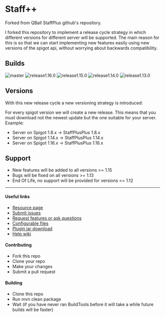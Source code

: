 # Staff++
Forked from QBall StaffPlus github's repository.

I forked this repository to implement a release cycle strategy in which different versions for different server will be supported.
The main reason for this is so that we can start implementing new features easily using new versions of the spigot api, without worrying about backwards compatibility.

## Builds

![master](https://github.com/garagepoort/StaffPlusPlus/workflows/MasterBuild/badge.svg)
![release1.16.0](https://github.com/garagepoort/StaffPlusPlus/workflows/Release_1.16.0/badge.svg)
![release1.15.0](https://github.com/garagepoort/StaffPlusPlus/workflows/Release_1.15.0/badge.svg)
![release1.14.0](https://github.com/garagepoort/StaffPlusPlus/workflows/Release_1.14.0/badge.svg)
![release1.13.0](https://github.com/garagepoort/StaffPlusPlus/workflows/Release_1.13.0/badge.svg)

## Versions
With this new release cycle a new versioning strategy is introduced:

For every spigot version we will create a new release. This means that you must download not the newest update but the one suitable for your server.
Example:

- Server on Spigot 1.8.x -> StaffPlusPlus 1.8.x
- Server on Spigot 1.14.x -> StaffPlusPlus 1.14.x
- Server on Spigot 1.16.x -> StaffPlusPlus 1.16.x

## Support 
- New features will be added to all versions >= 1.15
- Bugs will be fixed on all versions  >= 1.13
- End Of Life, no support will be provided for versions <= 1.12

----
#### Useful links
* [Resource page](https://www.spigotmc.org/resources/staffplusplus.83562/)
* [Submit issues](https://github.com/garagepoort/StaffPlusPlus/issues)
* [Request features or ask questions](https://discord.gg/Nwvubuz)
* [Configurable files](https://github.com/Shortninja66/StaffPlus/wiki/Configurable-files)
* [Plugin jar download](https://www.spigotmc.org/resources/staffplusplus.83562/history)
* [Help wiki](https://github.com/garagepoort/StaffPlusPlus/wiki)

#### Contributing
* Fork this repo
* Clone your repo
* Make your changes
* Submit a pull request

#### Building
* Clone this repo
* Run mvn clean package
* Wait (if you have never ran BuildTools before it will take a while future builds will be faster)
